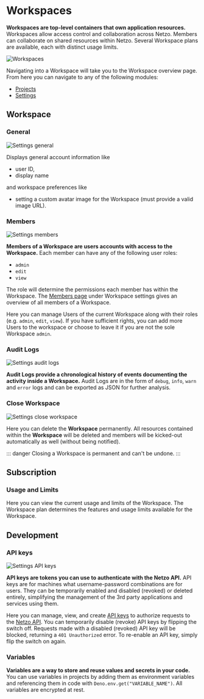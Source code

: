 # Workspaces

**Workspaces are top-level containers that own application resources.** Workspaces allow access control and collaboration across Netzo. Members can collaborate on shared resources within Netzo. Several Workspace plans are available, each with distinct usage limits.

![Workspaces](/docs/images/workspaces/workspaces-overview.webp)

Navigating into a Workspace will take you to the Workspace overview page. From here you can navigate to any of the following modules:

- [Projects](/docs/platform/projects)
- [Settings](/docs/platform/workspaces#general)

## Workspace

### General

![Settings general](/docs/images/workspaces/workspaces-settings-general.webp)

Displays general account information like

- user ID,
- display name

and workspace preferences like

- setting a custom avatar image for the Workspace (must provide a valid image URL).

### Members

![Settings members](/docs/images/workspaces/workspaces-settings-members.webp)

**Members of a Workspace are users accounts with access to the Workspace.** Each member can have any of the following user roles:

- `admin`
- `edit`
- `view`

The role will determine the permissions each member has within the Workspace. The [Members page](/docs/platform/workspaces#members) under Workspace settings gives an overview of all members of a Workspace.

Here you can manage Users of the current Workspace along with their roles (e.g. `admin`, `edit`, `view`). If you have sufficient rights, you can add more Users to the workspace or choose to leave it if you are not the sole Workspace `admin`.

### Audit Logs

![Settings audit logs](/docs/images/workspaces/workspaces-settings-audit-logs.webp)

**Audit Logs provide a chronological history of events documenting the activity inside a Workspace.** Audit Logs are in the form of `debug`, `info`, `warn` and `error` logs and can be exported as JSON for further analysis.

### Close Workspace

![Settings close workspace](/docs/images/workspaces/workspaces-settings-close-workspace.webp)

Here you can delete the **Workspace** permanently. All resources contained within the **Workspace** will be deleted and members will be kicked-out automatically as well (without being notified).

::: danger Closing a Workspace is permanent and can't be undone.
:::

<!-- ## Usage and Limits

![Settings usage and limits](/docs/images/workspaces/workspaces-settings-usage-and-limits.webp)

The Workspace plan determines the features and usage limits available for the Workspace. -->

<!-- The following Workspace plans are available:

- Free
- Start
- Scale
- Pro
- Enterprise -->

## Subscription

### Usage and Limits

Here you can view the current usage and limits of the Workspace. The Workspace plan determines the features and usage limits available for the Workspace.

## Development

### API keys

![Settings API keys](/docs/images/workspaces/workspaces-settings-api-keys.webp)

**API keys are tokens you can use to authenticate with the Netzo API.** API keys are for machines what username-password combinations are for users. <!-- API keys are scoped to the containing workspace and can be assigned certain permissions at creation (admin rights by default).  --> They can be temporarily enabled and disabled (revoked) or deleted entirely, simplifying the management of the 3rd party applications and services using them.

Here you can manage, view, and create [API keys](/docs/platform/workspaces#api-keys) to authorize requests to the [Netzo API](/docs/api-reference/index). You can temporarily disable (revoke) API keys by flipping the switch off. Requests made with a disabled (revoked) API key will be blocked, returning a `401 Unauthorized` error. To re-enable an API key, simply flip the switch on again.

### Variables

**Variables are a way to store and reuse values and secrets in your code.** You can use variables in projects by adding them as environment variables and referencing them in code with `Deno.env.get("VARIABLE_NAME")`. All variables are encrypted at rest.